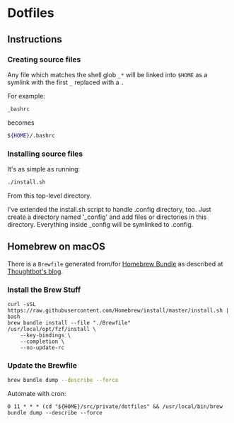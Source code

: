 # Dotfiles

## Instructions

### Creating source files

Any file which matches the shell glob `_*` will be linked into `$HOME` as a symlink with the first `_`  replaced with a `.`

For example:

```bash
_bashrc
```

becomes

```bash
${HOME}/.bashrc
```

### Installing source files

It's as simple as running:

```bash
./install.sh
```

From this top-level directory.

I've extended the install.sh script to handle .config directory, too. Just create a directory named '_config' and add files or directories in this directory. Everything inside _config will be symlinked to .config.

## Homebrew on macOS

There is a `Brewfile` generated from/for [Homebrew Bundle](https://github.com/Homebrew/homebrew-bundle) as described at [Thoughtbot's blog](https://thoughtbot.com/blog/brewfile-a-gemfile-but-for-homebrew).

### Install the Brew Stuff

```shell
curl -sSL https://raw.githubusercontent.com/Homebrew/install/master/install.sh | bash
brew bundle install --file "./Brewfile"
/usr/local/opt/fzf/install \
    --key-bindings \
    --completion \
    --no-update-rc
```

### Update the Brewfile

```bash
brew bundle dump --describe --force
```

Automate with cron:

```text
0 11 * * * (cd "${HOME}/src/private/dotfiles" && /usr/local/bin/brew bundle dump --describe --force
```
